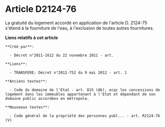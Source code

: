 # Article D2124-76

La gratuité du logement accordé en application de l'article D. 2124-75 s'étend à la fourniture de l'eau, à l'exclusion de
toutes autres fournitures.

**Liens relatifs à cet article**

	**Créé par**:

	  - Décret n°2011-1612 du 22 novembre 2011 - art.

	**Liens**:

	  - TRANSFERE: Décret n°2012-752 du 9 mai 2012 - art. 1

	**Anciens textes**:

	  - Code du domaine de l'Etat - art. D15 (Ab), ecqc les concessions de logement dans les immeubles appartenant à l'Etat et dépendant de son domaine public accordées en métropole.

	**Nouveaux textes**:

	  - Code général de la propriété des personnes publ... - art. R2124-76 (V)
